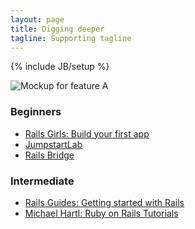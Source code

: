 ```yaml
---
layout: page
title: Digging deeper
tagline: Supporting tagline
---
```

{% include JB/setup %}

<!-- Read [Jekyll Quick Start](http://jekyllbootstrap.com/usage/jekyll-quick-start.html)

Complete usage and documentation available at: [Jekyll Bootstrap](http://jekyllbootstrap.com)
 -->




<!-- ## Action Controller
 -->

![Mockup for feature A](http://railsgirls.com/images/railsgirls-TH.png)

<!-- 
In `_config.yml` remember to specify your own data:
    
    title : My Blog =)
    
    author :
      name : Name Lastname
      email : blah@email.test
      github : username
      twitter : username

The theme should reference these variables whenever needed.
    
## Sample Posts

This blog contains sample posts which help stage pages and blog data.
When you don't need the samples anymore just delete the `_posts/core-samples` folder.

    $ rm -rf _posts/core-samples

Here's a sample "posts list".

<ul class="posts">
  {% for post in site.posts %}
    <li><span>{{ post.date | date_to_string }}</span> &raquo; <a href="{{ BASE_PATH }}{{ post.url }}">{{ post.title }}</a></li>
  {% endfor %}
</ul>
-->

### Beginners

* [Rails Girls: Build your first app](http://guides.railsgirls.com/app/)
* [JumpstartLab](http://tutorials.jumpstartlab.com/)
* [Rails Bridge](http://curriculum.railsbridge.org/curriculum/curriculum)

### Intermediate

* [Rails Guides: Getting started with Rails](http://guides.rubyonrails.org/getting_started.html)
* [Michael Hartl: Ruby on Rails Tutorials](http://ruby.railstutorial.org/ruby-on-rails-tutorial-book)
